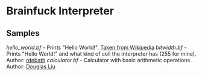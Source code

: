 # Brainfuck Interpreter

## Samples
*hello_world.bf* - Prints "Hello World!". [Taken from Wikipedia](https://en.wikipedia.org/wiki/Brainfuck#Hello_World!)
*bitwidth.bf* - Prints "Hello World!" and what kind of cell the interpreter has (255 for mine). Author: [rdebath](https://github.com/rdebath/Brainfuck)
*calculator.bf* - Calculator with basic arithmetic operations. Author: [Douglas Liu](https://github.com/DouglasLiuGamer/Brainfuck-Calculator)